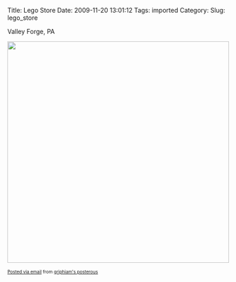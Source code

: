 Title: Lego Store
Date: 2009-11-20 13:01:12
Tags: imported
Category: 
Slug: lego_store

Valley Forge, PA<p><a href='http://posterous.com/getfile/files.posterous.com/griphiam/2aSoiw5yr9PEy1gN3D0U86mIgwynZrWpuMclrezMxXknYilFsDfB4glKK3ik/photo.jpg'><img src="http://posterous.com/getfile/files.posterous.com/griphiam/QLhvrrCUrVIS6FRBtlld5H5AC6u4I2UNmtMHq2cJBGo4dxFJr2Uf54LjlpZw/photo.jpg.scaled.500.jpg" width="500" height="500"/></a> </p>      <p style="font-size: 10px;">  <a href="http://posterous.com">Posted via email</a>   from <a href="http://griphiam.posterous.com/lego-store-7">griphiam's posterous</a>  </p>  
